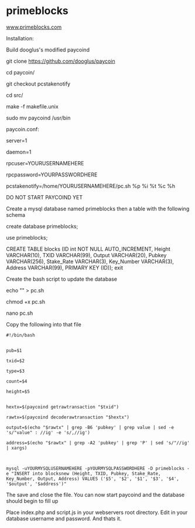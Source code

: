 

# primeblocks
www.primeblocks.com


Installation:

Build dooglus's modified paycoind

  git clone https://github.com/dooglus/paycoin
  
  cd paycoin/
  
  git checkout pcstakenotify
  
  cd src/
  
  make -f makefile.unix
  
  sudo mv paycoind /usr/bin
  
paycoin.conf:

  server=1
  
  daemon=1
  
  rpcuser=YOURUSERNAMEHERE
  
  rpcpassword=YOURPASSWORDHERE
  
  pcstakenotify=/home/YOURUSERNAMEHERE/pc.sh %p %i %t %c %h
  
DO NOT START PAYCOIND YET
  
Create a mysql database named primeblocks then a table with the following schema
 
  create database primeblocks;
  
  use primeblocks;
  
  CREATE TABLE blocks (ID int NOT NULL AUTO_INCREMENT, Height VARCHAR(10), TXID VARCHAR(99), Output VARCHAR(20), Pubkey VARCHAR(256), Stake_Rate VARCHAR(3), Key_Number VARCHAR(3), Address VARCHAR(99), PRIMARY KEY (ID));
  exit
  
Create the bash script to update the database

  echo "" > pc.sh
  
  chmod +x pc.sh
  
  nano pc.sh
  
  Copy the following into that file
  
    #!/bin/bash


    pub=$1
    
    txid=$2
    
    type=$3
    
    count=$4
    
    height=$5
    

    hextx=$(paycoind getrawtransaction "$txid")
    
    rawtx=$(paycoind decoderawtransaction "$hextx")
    
    output=$(echo "$rawtx" | grep -B6 'pubkey' | grep value | sed -e 's/"value" : //ig' -e 's/,//ig')
    
    address=$(echo "$rawtx" | grep -A2 'pubkey' | grep 'P' | sed 's/"//ig' | xargs)
    
    

    mysql -uYOURMYSQLUSERNAMEHERE -pYOURMYSQLPASSWORDHERE -D primeblocks -e "INSERT into blocksnew (Height, TXID, Pubkey, Stake_Rate, Key_Number, Output, Address) VALUES ('$5', '$2', '$1', '$3', '$4', '$output', '$address')"


The save and close the file. You can now start paycoind and the database should begin to fill up


Place index.php and script.js in your webservers root directory. Edit in your database username and password. And thats it.

